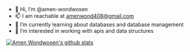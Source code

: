 - 👋 Hi, I’m @amen-wondwosen
- 📫 I am reachable at amenwond408@gmail.com
- 🌱 I’m currently learning about databases and database management
- 👀 I’m interested in working with apis and data structures

[![Amen Wondwosen's github stats](https://github-readme-stats.vercel.app/api?username=amen-wondwosen)](https://github.com/anuraghazra/github-readme-stats)
